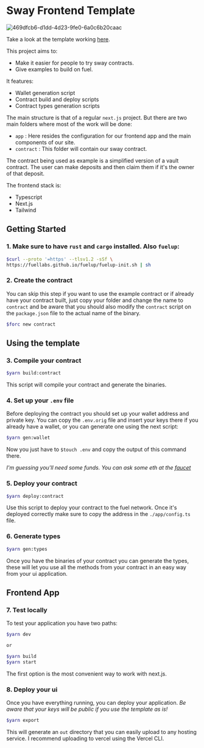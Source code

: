 # Sway Frontend Template

![469dfcb6-d1dd-4d23-9fe0-6a0c6b20caac](https://user-images.githubusercontent.com/113475764/197348218-2cfcfd8c-38cf-4846-984b-7c2cad16b515.png)

Take a look at the template working [here](https://sway-ui.vercel.app/).

This project aims to:

- Make it easier for people to try sway contracts.
- Give examples to build on fuel.

It features:

- Wallet generation script
- Contract build and deploy scripts
- Contract types generation scripts

The main structure is that of a regular `next.js` project. But there are two main folders where most of the work will be done:

- `app` : Here resides the configuration for our frontend app and the main components of our site.
- `contract` : This folder will contain our sway contract.

The contract being used as example is a simplified version of a vault contract. The user can make deposits and then claim them if it's the owner of that deposit.

The frontend stack is:

- Typescript
- Next.js
- Tailwind

## Getting Started

### 1. Make sure to have `rust` and `cargo` installed. Also `fuelup`:
 
```bash
$curl --proto '=https' --tlsv1.2 -sSf \
https://fuellabs.github.io/fuelup/fuelup-init.sh | sh
```

### 2. Create the contract

You can skip this step if you want to use the example contract or if already have your contract built, just copy your folder and change the name to `contract` and be aware that you should also modify the `contract` script on the `package.json` file to the actual name of the binary.

```bash
$forc new contract
```

## Using the template

### 3. Compile your contract

```bash
$yarn build:contract
```
This script will compile your contract and generate the binaries.

### 4. Set up your `.env` file

Before deploying the contract you should set up your wallet address and private key. You can copy the `.env.orig` file and insert your keys there if you already have a wallet, or you can generate one using the next script:

```bash
$yarn gen:wallet
```

Now you just have to `$touch .env` and copy the output of this command there.

*I'm guessing you'll need some funds. You can ask some eth at the [faucet](https://faucet-beta-1.fuel.network/)*

### 5. Deploy your contract

```bash
$yarn deploy:contract
```
Use this script to deploy your contract to the fuel network. Once it's deployed correctly make sure to copy the address in the `./app/config.ts` file.

### 6. Generate types

```bash
$yarn gen:types
```
Once you have the binaries of your contract you can generate the types, these will let you use all the methods from your contract in an easy way from your ui application.

## Frontend App

### 7. Test locally
To test your application you have two paths:

```bash
$yarn dev

or

$yarn build
$yarn start
```

The first option is the most convenient way to work with next.js.

### 8. Deploy your ui

Once you have everything running, you can deploy your application. *Be aware that your keys will be public if you use the template as is!*

```bash
$yarn export
```

This will generate an `out` directory that you can easily upload to any hosting service. I recommend uploading to vercel using the Vercel CLI.
